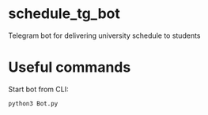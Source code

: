 # schedule_tg_bot
Telegram bot for delivering university schedule to students

# Useful commands

Start bot from CLI:
```bash
python3 Bot.py
```

